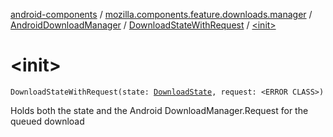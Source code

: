 [android-components](../../../index.md) / [mozilla.components.feature.downloads.manager](../../index.md) / [AndroidDownloadManager](../index.md) / [DownloadStateWithRequest](index.md) / [&lt;init&gt;](./-init-.md)

# &lt;init&gt;

`DownloadStateWithRequest(state: `[`DownloadState`](../../../mozilla.components.browser.state.state.content/-download-state/index.md)`, request: <ERROR CLASS>)`

Holds both the state and the Android DownloadManager.Request for the queued download

